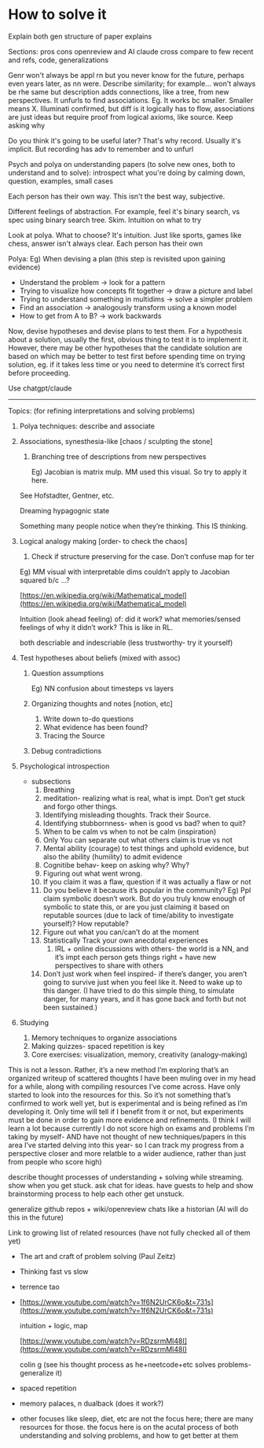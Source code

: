 # How to solve it

Explain both gen structure of paper explains 

Sections: pros cons openreview and AI claude cross compare to few recent and refs, code, generalizations 

Genr won't always be appl rn but you never know for the future, perhaps even years later, as nn were. Describe similarity; for example… won't always be rhe same but description adds connections, like a tree, from new perspectives. It unfurls to find associations. Eg. It works bc smaller. Smaller means X. Illuminati confirmed, but diff is it logically has to flow, associations are just ideas but require proof from logical axioms, like source. Keep asking why

Do you think it's going to be useful later? That's why record. Usually it's implicit. But recording has adv to remember and to unfurl

Psych and polya on understanding papers (to solve new ones, both to understand and to solve): introspect what you're doing by calming down, question, examples, small cases

Each person has their own way. This isn't the best way, subjective. 

Different feelings of abstraction. For example, feel it's binary search, vs spec using binary search tree. Skim. Intuition on what to try

Look at polya. What to choose? It's intuition. Just like sports, games like chess, answer isn't always clear. Each person has their own 

Polya: Eg) When devising a plan (this step is revisited upon gaining evidence)

- Understand the problem → look for a pattern
- Trying to visualize how concepts fit together → draw a picture and label
- Trying to understand something in multidims → solve a simpler problem
- Find an association → analogously transform using a known model
- How to get from A to B? → work backwards

Now, devise hypotheses and devise plans to test them. For a hypothesis about a solution, usually the first, obvious thing to test it is to implement it. However, there may be other hypotheses that the candidate solution are based on which may be better to test first before spending time on trying solution, eg. if it takes less time or you need to determine it’s correct first before proceeding.

Use chatgpt/claude

---

Topics: (for refining interpretations and solving problems)

1. Polya techniques: describe and associate
2. Associations, synesthesia-like [chaos / sculpting the stone]
    1. Branching tree of descriptions from new perspectives
        
        Eg) Jacobian is matrix mulp. MM used this visual. So try to apply it here.
        
    
    See Hofstadter, Gentner, etc.
    
    Dreaming hypagognic state
    
    Something many people notice when they’re thinking. This IS thinking.
    
3. Logical analogy making [order- to check the chaos]
    1. Check if structure preserving for the case. Don’t confuse map for ter
    
    Eg) MM visual with interpretable dims couldn’t apply to Jacobian squared b/c …?
    
    [https://en.wikipedia.org/wiki/Mathematical_model](https://en.wikipedia.org/wiki/Mathematical_model)
    
    Intuition (look ahead feeling) of: did it work? what memories/sensed feelings of why it didn’t work? This is like in RL.
    
    both descriable and indescriable (less trustworthy- try it yourself)
    
4. Test hypotheses about beliefs (mixed with assoc)
    1. Question assumptions
        
        Eg) NN confusion about timesteps vs layers
        
    2. Organizing thoughts and notes [notion, etc]
        1. Write down to-do questions
        2. What evidence has been found?
        3. Tracing the Source
    3. Debug contradictions
5. Psychological introspection
    - subsections
        1. Breathing
        2. meditation- realizing what is real, what is impt. Don’t get stuck and forgo other things.
        3. Identifying misleading thoughts. Track their Source.
        4. Identifying stubbornness- when is good vs bad? when to quit?
        5. When to be calm vs when to not be calm (inspiration)
        6. Only You can separate out what others claim is true vs not
        7. Mental ability (courage) to test things and uphold evidence, but also the ability (humility) to admit evidence
        8. Cognitibe behav- keep on asking why? Why?
        9. Figuring out what went wrong.
        10. If you claim it was a flaw, question if it was actually a flaw or not
        11. Do you believe it because it’s popular in the community? Eg) Ppl claim symbolic doesn’t work. But do you truly know enough of symbolic to state this, or are you just claiming it based on reputable sources (due to lack of time/ability to investigate yourself)? How reputable?
        12. Figure out what you can/can’t do at the moment
        13. Statistically Track your own anecdotal experiences
            1. IRL + online discussions with others- the world is a NN, and it’s impt each person gets things right + have new perspectives to share with others
        14. Don’t just work when feel inspired- if there’s danger, you aren’t going to survive just when you feel like it. Need to wake up to this danger. (I have tried to do this simple thing, to simulate danger, for many years, and it has gone back and forth but not been sustained.)
6. Studying
    1. Memory techniques to organize associations
    2. Making quizzes- spaced repetition is key
    3. Core exercises: visualization, memory, creativity (analogy-making)

This is not a lesson. Rather, it’s a new method I’m exploring that’s an organized writeup of scattered thoughts I have been muling over in my head for a while, along with compiling resources I’ve come across. Have only started to look into the resources for this. So it’s not something that’s confirmed to work well yet, but is experimental and is being refined as I’m developing it. Only time will tell if I benefit from it or not, but experiments must be done in order to gain more evidence and refinements. (I think I will learn a lot because currently I do not score high on exams and problems I’m taking by myself- AND have not thought of new techniques/papers in this area I’ve started delving into this year- so I can track my progress from a perspective closer and more relatble to a wider audience, rather than just from people who score high)

describe thought processes of understanding + solving while streaming. show when you get stuck. ask chat for ideas. have guests to help and show brainstorming process to help each other get unstuck.

generalize github repos + wiki/openreview chats like a historian (AI will do this in the future)

Link to growing list of related resources (have not fully checked all of them yet)

- The art and craft of problem solving (Paul Zeitz)
- Thinking fast vs slow
- terrence tao
- [https://www.youtube.com/watch?v=1f6N2UrCK6o&t=731s](https://www.youtube.com/watch?v=1f6N2UrCK6o&t=731s)
    
    intuition + logic, map
    
    [https://www.youtube.com/watch?v=RDzsrmMl48I](https://www.youtube.com/watch?v=RDzsrmMl48I)
    
    colin g (see his thought process as he+neetcode+etc solves problems- generalize it)
    
- spaced repetition
- memory palaces, n dualback (does it work?)
- other focuses like sleep, diet, etc are not the focus here; there are many resources for those. the focus here is on the acutal process of both understanding and solving problems, and how to get better at them